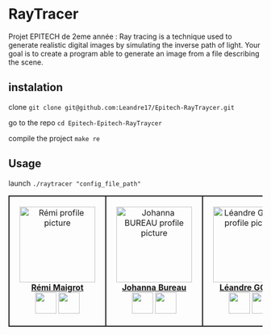 # RayTracer
Projet EPITECH de 2eme année : Ray tracing is a technique used to generate realistic digital images by simulating the inverse path of light.
Your goal is to create a program able to generate an image from a file describing the scene.


## instalation

clone `git clone git@github.com:Leandre17/Epitech-RayTraycer.git`

go to the repo `cd Epitech-Epitech-RayTraycer`

compile the project `make re`

## Usage

launch `./raytracer "config_file_path"`


<div align="center">
    <table>
        <td align="center" style="min-width: 150px; border: 2px solid; padding: 20px">
            <a href="https://github.com/RemiMaigrot">
                <img src="https://media.licdn.com/dms/image/D4E35AQH4PTmTS80CKw/profile-framedphoto-shrink_800_800/0/1649330038359?e=1695902400&v=beta&t=1rIBolYiaBSkh4lOSglT2fW4pGLiLYNxuiz5MxgWB9s" width="150px;" alt="Rémi profile picture"/>
                <br />
                <b>Rémi Maigrot</b>
            </a>
            <br />
            <div>
              <a href="https://github.com/RemiMaigrot" rel="some text"><img src="https://github.githubassets.com/images/modules/logos_page/GitHub-Mark.png" width="42" height="42"></a>
              <a href="https://www.linkedin.com/in/johanna-bureau-b2262b224/" rel="some text"><img src="https://content.linkedin.com/content/dam/me/business/en-us/amp/brand-site/v2/bg/LI-Bug.svg.original.svg" width="42" height="42"></a>
            </div>
        </td>
        <td align="center" style="min-width: 150px; border: 2px solid; padding: 20px">
            <a href="https://github.com/Johannabureau">
                <img src="https://media.licdn.com/dms/image/C4D03AQGIKHXmhFy2zw/profile-displayphoto-shrink_800_800/0/1635671946147?e=2147483647&v=beta&t=ZWSxIlagFfKK2kMmgEDLzXizjxE5ur7Veiahbm0Z9DM" width="150px;" alt="Johanna BUREAU profile picture"/>
                <br />
                <b>Johanna Bureau</b>
            </a>
            <br />
            <div>
              <a href="https://github.com/Johannabureau" rel="some text"><img src="https://github.githubassets.com/images/modules/logos_page/GitHub-Mark.png" width="42" height="42"></a>
              <a href="https://www.linkedin.com/in/johanna-bureau-b2262b224/" rel="some text"><img src="https://content.linkedin.com/content/dam/me/business/en-us/amp/brand-site/v2/bg/LI-Bug.svg.original.svg" width="42" height="42"></a>
            </div>
        </td>
        <td align="center" style="min-width: 150px; border: 2px solid; padding: 20px">
            <a href="https://github.com/Leandre17">
                <img src="https://media.licdn.com/dms/image/D4E35AQF71M_yCZLAsQ/profile-framedphoto-shrink_200_200/0/1695285794878?e=1695895200&v=beta&t=aZZG2NZJnkCeEePP3jYZE9IviKXvBCDjCzHAms7ZhUE" width="150px;" alt="Léandre GODET profile picture"/>
                <br />
                <b>Léandre GODET</b>
            </a>
            <br />
            <div>
                <a href="https://github.com/Leandre17" rel="some text"><img src="https://github.githubassets.com/images/modules/logos_page/GitHub-Mark.png" width="42" height="42"></a>
                <a href="https://www.linkedin.com/in/leandre-godet/" rel="some text"><img src="https://content.linkedin.com/content/dam/me/business/en-us/amp/brand-site/v2/bg/LI-Bug.svg.original.svg" width="42" height="42"></a>
            </div>
        </td>
    </table>
</div>
